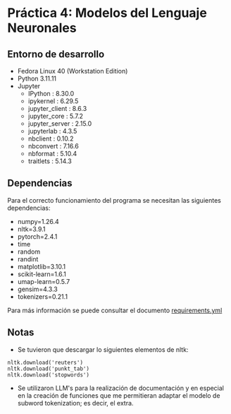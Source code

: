 # Práctica 4: Modelos del Lenguaje Neuronales
## Entorno de desarrollo
- Fedora Linux 40 (Workstation Edition)
- Python 3.11.11
- Jupyter
  - IPython          : 8.30.0
  - ipykernel        : 6.29.5
  - jupyter_client   : 8.6.3
  - jupyter_core     : 5.7.2
  - jupyter_server   : 2.15.0
  - jupyterlab       : 4.3.5
  - nbclient         : 0.10.2
  - nbconvert        : 7.16.6
  - nbformat         : 5.10.4
  - traitlets        : 5.14.3

## Dependencias
Para el correcto funcionamiento del programa se necesitan las siguientes dependencias:

- numpy=1.26.4
- nltk=3.9.1
- pytorch=2.4.1
- time
- random
- randint
- matplotlib=3.10.1
- scikit-learn=1.6.1
- umap-learn=0.5.7
- gensim=4.3.3
- tokenizers=0.21.1

Para más información se puede consultar el documento [requirements.yml](requirements.yml)

## Notas
- Se tuvieron que descargar lo siguientes elementos de nltk:

```
nltk.download('reuters')
nltk.download('punkt_tab')
nltk.download('stopwords')
```

- Se utilizaron LLM's para la realización de documentación y en especial en la creación de funciones que me permitieran adaptar el modelo de subword tokenization; es decir, el extra.
